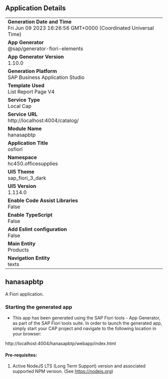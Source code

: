 ## Application Details
|               |
| ------------- |
|**Generation Date and Time**<br>Fri Jun 09 2023 16:26:56 GMT+0000 (Coordinated Universal Time)|
|**App Generator**<br>@sap/generator-fiori-elements|
|**App Generator Version**<br>1.10.0|
|**Generation Platform**<br>SAP Business Application Studio|
|**Template Used**<br>List Report Page V4|
|**Service Type**<br>Local Cap|
|**Service URL**<br>http://localhost:4004/catalog/
|**Module Name**<br>hanasapbtp|
|**Application Title**<br>osfiori|
|**Namespace**<br>hc450.officesupplies|
|**UI5 Theme**<br>sap_fiori_3_dark|
|**UI5 Version**<br>1.114.0|
|**Enable Code Assist Libraries**<br>False|
|**Enable TypeScript**<br>False|
|**Add Eslint configuration**<br>False|
|**Main Entity**<br>Products|
|**Navigation Entity**<br>texts|

## hanasapbtp

A Fiori application.

### Starting the generated app

-   This app has been generated using the SAP Fiori tools - App Generator, as part of the SAP Fiori tools suite.  In order to launch the generated app, simply start your CAP project and navigate to the following location in your browser:

http://localhost:4004/hanasapbtp/webapp/index.html

#### Pre-requisites:

1. Active NodeJS LTS (Long Term Support) version and associated supported NPM version.  (See https://nodejs.org)



